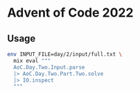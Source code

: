 # Advent of Code 2022

## Usage

```sh
env INPUT_FILE=day/2/input/full.txt \
  mix eval """
  AoC.Day.Two.Input.parse
  |> AoC.Day.Two.Part.Two.solve
  |> IO.inspect
  """
```
